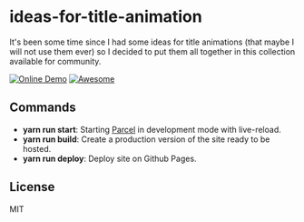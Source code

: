 # ideas-for-title-animation

It's been some time since I had some ideas for title animations (that maybe I will not use them ever) so I decided to put them all together in this collection available for community.

[![Online Demo](https://img.shields.io/badge/Online-Demo-brightgreen.svg)](https://httpiago.github.io/ideas-for-title-animation/)
[![Awesome](https://cdn.rawgit.com/sindresorhus/awesome/d7305f38d29fed78fa85652e3a63e154dd8e8829/media/badge.svg)](https://github.com/httpiago/ideas-for-title-animation/)

## Commands

- **yarn run start**: Starting [Parcel](https://github.com/parcel-bundler/parcel) in development mode with live-reload.
- **yarn run build**: Create a production version of the site ready to be hosted.
- **yarn run deploy**: Deploy site on Github Pages.

## License

MIT